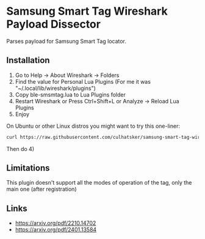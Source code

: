 # Samsung Smart Tag Wireshark Payload Dissector

Parses payload for Samsung Smart Tag locator.

## Installation

1) Go to Help -> About Wireshark -> Folders
2) Find the value for Personal Lua Plugins (For me it was "~/.local/lib/wireshark/plugins")
3) Copy ble-smsmtag.lua to Lua Plugins folder
4) Restart Wireshark or Press Ctrl+Shift+L or Analyze -> Reload Lua Plugins
5) Enjoy

On Ubuntu or other Linux distros you might want to try this one-liner:
```bash
curl https://raw.githubusercontent.com/culhatsker/samsung-smart-tag-wireshark/main/ble-smsmtag.lua > ~/.local/lib/wireshark/plugins/ble-smsmtag.lua
```
Then do 4)

## Limitations

This plugin doesn't support all the modes of operation of the tag, only the main one (after registration)

## Links

* https://arxiv.org/pdf/2210.14702
* https://arxiv.org/pdf/2401.13584

